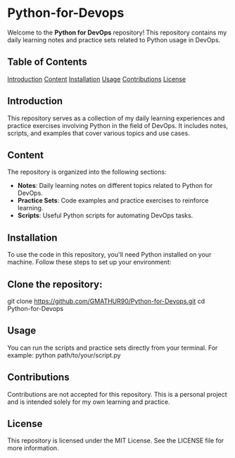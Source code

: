 # Python-for-Devops 

Welcome to the **Python for DevOps** repository! This repository contains my daily learning notes and practice sets related to Python usage in DevOps.

## Table of Contents
[Introduction](#introduction)
[Content](#content)
[Installation](#installation)
[Usage](#usage)
[Contributions](#contributions)
[License](#license)

## Introduction
This repository serves as a collection of my daily learning experiences and practice exercises involving Python in the field of DevOps. It includes notes, scripts, and examples that cover various topics and use cases.

## Content

The repository is organized into the following sections:
- **Notes**: Daily learning notes on different topics related to Python for DevOps.
- **Practice Sets**: Code examples and practice exercises to reinforce learning.
- **Scripts**: Useful Python scripts for automating DevOps tasks.

## Installation
To use the code in this repository, you'll need Python installed on your machine. Follow these steps to set up your environment:

## Clone the repository:

git clone https://github.com/GMATHUR90/Python-for-Devops.git
cd Python-for-Devops

## Usage
You can run the scripts and practice sets directly from your terminal. For example:
python path/to/your/script.py

## Contributions
Contributions are not accepted for this repository. This is a personal project and is intended solely for my own learning and practice.

## License
This repository is licensed under the MIT License. See the LICENSE file for more information.
